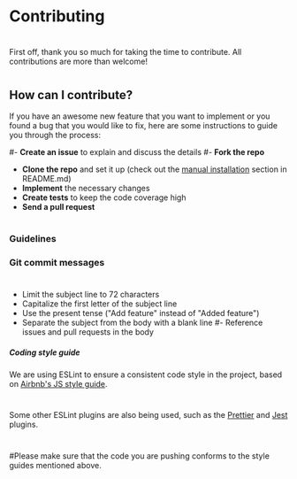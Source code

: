# Contributing
#
First off, thank you so much for taking the time to contribute. All contributions are more than welcome!
#
## How can I contribute?

If you have an awesome new feature that you want to implement or you found a bug that you would like to fix, here are some instructions to guide you through the process:

#- **Create an issue** to explain and discuss the details
#- **Fork the repo**
- **Clone the repo** and set it up (check out the [manual installation](https://github.com/hagopj13/node-express-boilerplate#manual-installation) section in README.md)
- **Implement** the necessary changes
- **Create tests** to keep the code coverage high
- **Send a pull request**
#
### Guidelines

### Git commit messages
#
- Limit the subject line to 72 characters
- Capitalize the first letter of the subject line
- Use the present tense ("Add feature" instead of "Added feature")
- Separate the subject from the body with a blank line
#- Reference issues and pull requests in the body

##### Coding style guide

We are using ESLint to ensure a consistent code style in the project, based on [Airbnb's JS style guide](https://github.com/airbnb/javascript/tree/master/packages/eslint-config-airbnb-base).
#
Some other ESLint plugins are also being used, such as the [Prettier](https://github.com/prettier/eslint-plugin-prettier) and [Jest](https://github.com/jest-community/eslint-plugin-jest) plugins.
#
#Please make sure that the code you are pushing conforms to the style guides mentioned above.
